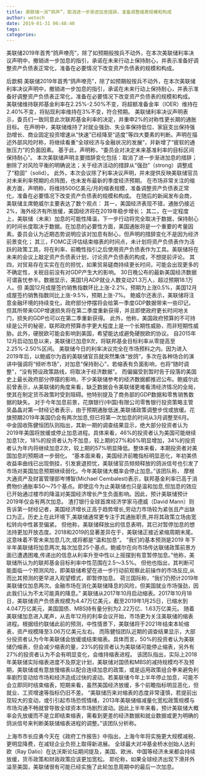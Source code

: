 ```yaml
---
title: 美联储一派“鸽声”，取消进一步渐进加息措辞，准备调整缩表规模和构成
author: wetech
date: 2019-01-31 06:48:40
tags: 
categories: 
---
```

美联储2019年首秀“鸽声嘹亮”，除了如预期般按兵不动外，在本次美联储利率决议声明中，撤销进一步加息的指引，承诺在未来行动上保持耐心，并表示准备好调整资产负债表正常化，准备在必要情况下改变资产负债表的规模和构成。
<!-- more -->
后歆桐
美联储2019年首秀“鸽声嘹亮”，除了如预期般按兵不动外，在本次美联储利率决议声明中，撤销进一步加息的指引，承诺在未来行动上保持耐心，并表示准备好调整资产负债表正常化，准备在必要情况下改变资产负债表的规模和构成。
美联储维持联邦基金利率在2.25%-2.50%不变，将超额准备金率（IOER）维持在2.40%不变，将贴现利率维持在3%不变，符合预期。
美联储利率决议声明表示，委员们一致同意此次联邦基金利率的决定，并重申2%的对称性更长期的通胀目标。
在声明中，美联储维持了对就业强劲、失业率保持低位、家庭支出保持强劲增长、商业固定投资增速从“快速”已经降至“适度”等四大要素的判断。声明在描述外部风险时称，将继续看重“全球经济与金融状况的发展”，并新增了“疲软的通胀压力”的负面因素。
基于此，声明称，“委员会对决定未来基准利率的目标区间保持耐心”。
本次美联储声明主要措辞变化包括：取消了进一步渐进加息的措辞；删除了对风险平衡的明确说法；关于经济活动的措辞从“强劲”（strong）调整成了“稳固”（solid）。
此外，本次会议除了利率决议声明，并未提供反映美联储官员对未来利率预期的点阵图，也未发布最新的季度经济预期。
在市场非常关注的缩表方面，声明称，将维持500亿美元/月的缩表规模，准备调整资产负债表正常化，准备在必要情况下改变资产负债表的规模和构成。
在随后的新闻发布会商，美联储主席鲍威尔主要表达了数个观点：
其一，美国经济表现不错，通胀仍接近2%，海外经济有所放缓，美国经济将在2019年稳步增长；
其二，在一定程度上，美联储（未来）加息的可能性降温，下一步行动将完全取决于数据，保持耐心的时间长度取决于数据。在加息的必要性方面，美国通胀将是一个重要的考量因素。委员会认为近期态势说明应该对加息有耐心，但声明的措辞变化不是因为经济前景变化；
其三，FOMC正评估结束缩表的时间点，未计划将资产负债表作为活跃的政策工具，将在利率、前瞻性指引之后使用资产负债表作为工具。美联储将在未来的会议上敲定资产负债表计划，讨论资产负债表的构成，不想提前评论。
其四，对贸易存在实实在在的担忧，如果贸易磋商持续更长时间，可能会出现更多的不确定性，关税目前没有对GDP产生大的影响。
30日晚公布的最新美国经济数据可谓喜忧参半。数据显示，美国1月ADP就业人数变动21.3万人，超过预期18.1万人。但 美国12月成屋签约销售指数环比上涨-2.2%，预期为上涨0.5%，美国12月成屋签约销售指数同比上涨-9.5%，预期上涨-7%。
鲍威尔还表示，美联储将注意金融环境的持续变化，政府部分停摆将会给第一季度GDP数据带来一些印记，但其所带来GDP增速损失将在第二季度重新获得，并且即使政府更长时间地关门，损失的GDP也可以在第二季重新获得。
此外，他称，美国政府预算的不可持续是公开的秘密，联邦政府预算赤字更大程度上是一个长期性威胁，而非短期性威胁。此外，硬脱欧可能会影响到美国，希望能达成避免硬脱欧的协议。
自2015年12月启动加息以来，美联储已加息9次，将联邦基金目标利率从零提高至2.25%-2.50%区间。
美联储今日的利率决议完全在市场预料之内。因为进入2019年后，以鲍威尔为首的美联储官员就突然集体“放鸽”，多次在各种场合的演讲中强调将“倾听市场”，对加息“保持耐心”，若缩表有负面影响，也将“随时调整”，“没有预设政策路线，将取决于经济数据”。
而偏偏受到暂时告于段落的美国史上最长政府部分停摆的影响，不少美联储参考的经济数据都推迟公布。鲍威尔此前曾表示，从美联储的角度来看，缺乏数据会令美联储更难看清经济情况的全局，使其在制定货币政策时受到阻碍。他特别提及了商务部的GDP数据和零售销售数据的缺失。
对于今年加息前景，花旗银行(中国)有限公司零售银行投资策略主管吴晶晶对第一财经记者表示，由于预期通胀低迷,美联储政策调整步伐或放缓。花旗预期2019年美国仍会有两次加息,但已将第一次加息的时间从3月调整至6月。
中金固收陈健恒团队则指出，其新一期的调查结果显示，绝大部分投资者认为2019年美国将放缓或停止加息进程。具体来看，46%的投资者认为美国可能继续加息1次，18%的投资者认为不加息，较上期的27%和6%明显增加，34%的投资者认为年内将继续加息2次，较上期的57%明显降低。整体来看，本期投资者对美国加息的预期进一步弱化。
“基本面来看，美国经济前瞻指标明显恶化，年初美债收益率曲线已出现倒挂，引发衰退担忧，美联储官员频频释放的鸽派信号也引发了市场对美国加息预期继续弱化。今年美联储大概率会停止加息。”该团队称，
摩根大通资产及财富管理部岑博智(Michael Cembalest)表示，联邦基金利率已高于消费物价通胀率50～75个基点。即使迄今为止美联储也只是温和加息,但加息的效应已开始通过楼市的降温对美国经济增长产生负面影响。因此，预计美联储预计2019年仅会有两次加息。
渣打银行全球首席经济学家马德威（David Mann）则告诉第一财经记者，美国经济增长正高于趋势增长,劳动力市场较为紧张且产出缺口为正。历史上在此环境下,美联储通常更专注于其通胀职责,并将其政策立场由宽松转向中性甚至偏紧。
但他称，美联储释放出的信息表明，其已对暂停加息的想法持更加开放态度。2018和2019的显著差异在于，美联储正接近紧缩周期末尾。这意味着不管未来加息几次,或将都是“温和加息”。
“我们的基本预测是2019 年下半年美联储将加息两次,每次加息25个基点。鲍威尔在向市场传达联储政策前景方面已遭遇困难,传递出的信息从利率升至中性以上摇摆到有意暂停加息。”他称，美联储所认为的联邦基金目标利率中性范围在2.5～3.5%。
但他也指出，其判断可能面临一个预测风险，即美联储希望在进一步行动前观察此前操作的市场反应,从而比其预测的更早进入观望模式，即暂停加息。
荷兰国际称，“我们仍预计2019年美联储仅加息两次。金融市场在消化美联储降息的风险，但美国就业市场强劲，因此我们认为不太可能真的降息。”
美联储从2017年10月启动缩表。2017年10月18日，美联储资产负债表规模为4.47万亿美元，截至2019年1月25日，已缩水到4.047万亿美元，美国国债、MBS持有量分别为2.22万亿、1.63万亿美元。
随着美联储加息进入尾声，从去年12月的利率会议开始，市场更为关注美联储的缩表进程。根据纽约联储此前的预测，中性情景下，美联储将于2021年结束本轮缩表，资产规模降至3.06万亿美元左右。
而陈健恒团队近期的调查结果显示，大部分投资者认为今年美联储会放缓或结束缩表。具体而言，50%的投资者认为美联储仍缩表，但会减少缩表的量，23%的投资者认为美联储可能停止缩表，另外有27%的投资者认为不会有明显变化，会维持缩表进程。
该团队指出，实际上2018年美联储实际缩表进度不及原定计划，美联储对国债和MBS的减持规模均不及预期，美联储或有意放慢缩表以配合连续加息的政策，或是运用政策组合拳来避免利率剧烈变动给市场和经济造成过快的波动。若美联储今年上半年停止加息，可能不会立即同时结束缩表，短期来看，虽然美国经济放缓，多个前瞻指标明显恶化，但就业、工资增速等指标仍旧不差。
“美联储历来对缩表的态度非常谨慎，若提前出现较大的变动，或引引起市场恐慌情绪，2013年美联储缩减量化宽松政策规模与市场沟通不畅就曾导致全球资本市场剧烈波动。因此上半年来看，预计美联储大概率会先放缓而不是立即结束缩表，需看到更差的经济数据和就业数据或更为明确的鸽派信号来判断美联储缩表进程的调整。”该团队分析称。
 
 
上海市市长应勇今天在《政府工作报告》中指出，上海今年将实施更大规模减税、更明显降费，在减轻企业负担上取得新进展。
全球最大对冲基金桥水创始人达利欧（Ray Dalio）在达沃斯论坛期间提及，美国、欧洲、中国等经济未来都会持续放缓，货币政策和财政政策应该更加宽松。
耶伦称，如果全球经济出现下滑并外溢至美国，美联储很有可能已经实施了此轮加息周期中的最后一次加息。
